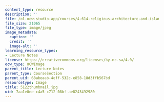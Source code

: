 ```yaml
---
content_type: resource
description: ''
file: /ol-ocw-studio-app/courses/4-614-religious-architecture-and-islamic-cultures-fall-2002/7aa1e0eec4a5c71208bfae8243492980_5122thumbnail.jpg
file_size: 21065
file_type: image/jpeg
image_metadata:
  caption: ''
  credit: ''
  image-alt: ''
learning_resource_types:
- Lecture Notes
license: https://creativecommons.org/licenses/by-nc-sa/4.0/
ocw_type: OCWImage
parent_title: Lecture Notes
parent_type: CourseSection
parent_uid: 68abeaab-4eff-532c-e858-18d3ffb567bd
resourcetype: Image
title: 5122thumbnail.jpg
uid: 7aa1e0ee-c4a5-c712-08bf-ae8243492980
---
```

